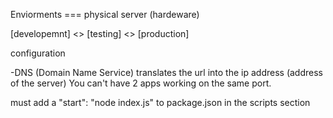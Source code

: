 Enviorments === physical server (hardeware)

[developemnt] <> [testing] <> [production]

configuration 

-DNS (Domain Name Service) translates the url into the ip address (address of the server) You can't have 2 apps working on the same port. 

must add a "start": "node index.js" to package.json in the scripts section 
